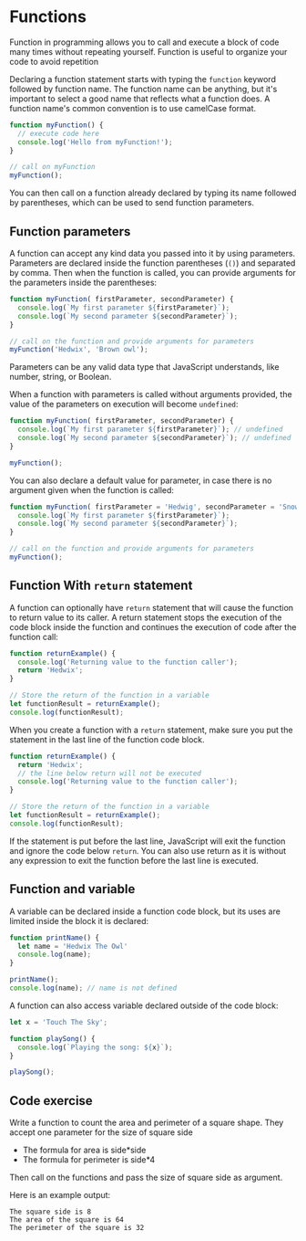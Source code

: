 # Functions

Function in programming allows you to call and execute a block of code many times without repeating yourself. Function is useful to organize your code to avoid repetition

Declaring a function statement starts with typing the `function` keyword followed by function name. The function name can be anything, but it's important to select a good name that reflects what a function does. A function name's common convention is to use camelCase format.

```js
function myFunction() {
  // execute code here
  console.log('Hello from myFunction!');
}

// call on myFunction
myFunction();
```

You can then call on a function already declared by typing its name followed by parentheses, which can be used to send function parameters.

## Function parameters

A function can accept any kind data you passed into it by using parameters. Parameters are declared inside the function parentheses (`()`) and separated by comma. Then when the function is called, you can provide arguments for the parameters inside the parentheses:

```js
function myFunction( firstParameter, secondParameter) {
  console.log(`My first parameter ${firstParameter}`);
  console.log(`My second parameter ${secondParameter}`);
}

// call on the function and provide arguments for parameters
myFunction('Hedwix', 'Brown owl');
```

Parameters can be any valid data type that JavaScript understands, like number, string, or Boolean.

When a function with parameters is called without arguments provided, the value of the parameters on execution will become `undefined`:

```js
function myFunction( firstParameter, secondParameter) {
  console.log(`My first parameter ${firstParameter}`); // undefined
  console.log(`My second parameter ${secondParameter}`); // undefined
}

myFunction();
```

You can also declare a default value for parameter, in case there is no argument given when the function is called:

```js
function myFunction( firstParameter = 'Hedwig', secondParameter = 'Snowy White Owl') {
  console.log(`My first parameter ${firstParameter}`);
  console.log(`My second parameter ${secondParameter}`);
}

// call on the function and provide arguments for parameters
myFunction();
```

## Function With `return` statement

A function can optionally have `return` statement that will cause the function to return value to its caller. A return statement stops the execution of the code block inside the function and continues the execution of code after the function call:

```js
function returnExample() {
  console.log('Returning value to the function caller');
  return 'Hedwix';
}

// Store the return of the function in a variable
let functionResult = returnExample();
console.log(functionResult);
```

When you create a function with a `return` statement, make sure you put the statement in the last line of the function code block.

```js
function returnExample() {
  return 'Hedwix';
  // the line below return will not be executed
  console.log('Returning value to the function caller');
}

// Store the return of the function in a variable
let functionResult = returnExample();
console.log(functionResult);
```

If the statement is put before the last line, JavaScript will exit the function and ignore the code below `return`. You can also use return as it is without any expression to exit the function before the last line is executed.

## Function and variable

A variable can be declared inside a function code block, but its uses are limited inside the block it is declared:

```js
function printName() {
  let name = 'Hedwix The Owl'
  console.log(name);
}

printName();
console.log(name); // name is not defined
```

A function can also access variable declared outside of the code block:

```js
let x = 'Touch The Sky';

function playSong() {
  console.log(`Playing the song: ${x}`);
}

playSong();
```

## Code exercise

Write a function to count the area and perimeter of a square shape. They accept one parameter for the size of square side

* The formula for area is side*side
* The formula for perimeter is side*4

Then call on the functions and pass the size of square side as argument.

Here is an example output:

```shell
The square side is 8
The area of the square is 64
The perimeter of the square is 32
```